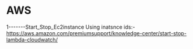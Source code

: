 # AWS
1-------Start_Stop_Ec2instance Using inatsnce ids:-
                 https://aws.amazon.com/premiumsupport/knowledge-center/start-stop-lambda-cloudwatch/
